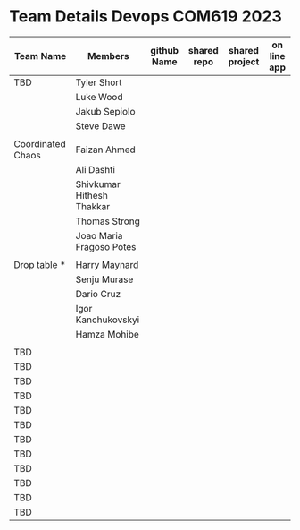 # Team Details Devops COM619 2023           


    
| Team Name   | Members     | github Name  | shared repo | shared project | on line app |
| ----------- | ----------- | ------------ | ----------- | -------------- | ----------- |
| TBD         | Tyler Short |              |             |                |             |
|             | Luke Wood   |              |             |                |             |
|             | Jakub Sepiolo |              |             |                |             |
|             | Steve Dawe  |              |             |                |             |
|             |             |              |             |                |             |
| Coordinated Chaos        | Faizan Ahmed  |              |             |                |             |
|             | Ali Dashti     |              |             |                |             |
|             | Shivkumar Hithesh Thakkar  |              |             |                |             |
|             | Thomas Strong   |              |             |                |             |
|             | Joao Maria Fragoso Potes   |              |             |                |             |
|             |             |              |             |                |             |
| Drop table * |  Harry Maynard |              |             |                |             |
|             |  Senju Murase   |              |             |                |             |
|             |  Dario Cruz  |              |             |                |             |
|             |  Igor Kanchukovskyi       |              |             |                |             |
|             | Hamza Mohibe |              |             |                |             |
|             |             |              |             |                |             |
| TBD         |             |              |             |                |             |
| TBD         |             |              |             |                |             |
| TBD         |             |              |             |                |             |
| TBD         |             |              |             |                |             |
| TBD         |             |              |             |                |             |
| TBD         |             |              |             |                |             |
| TBD         |             |              |             |                |             |
| TBD         |             |              |             |                |             |
| TBD         |             |              |             |                |             |
| TBD         |             |              |             |                |             |
| TBD         |             |              |             |                |             |
| TBD         |             |              |             |                |             |

